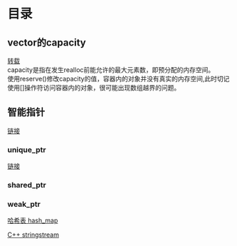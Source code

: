 # 目录

## vector的capacity
[转载](http://blog.csdn.net/u013575812/article/details/51171135)  
capacity是指在发生realloc前能允许的最大元素数，即预分配的内存空间。  
使用reserve()修改capacity的值，容器内的对象并没有真实的内存空间,此时切记使用[]操作符访问容器内的对象，很可能出现数组越界的问题。

## 智能指针
[链接](http://blog.csdn.net/zhuziyu1157817544/article/details/64927834)
### unique_ptr
[链接](http://blog.csdn.net/pi9nc/article/details/12227887)
### shared_ptr

### weak_ptr


[哈希表 hash_map](https://blog.csdn.net/ddkxddkx/article/details/6555754)

[C++ stringstream](https://blog.csdn.net/joeblackzqq/article/details/7032703)
